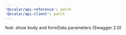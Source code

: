 ```yaml
---
'@scalar/api-reference': patch
'@scalar/api-client': patch
---
```


feat: show body and formData parameters (Swagger 2.0)
